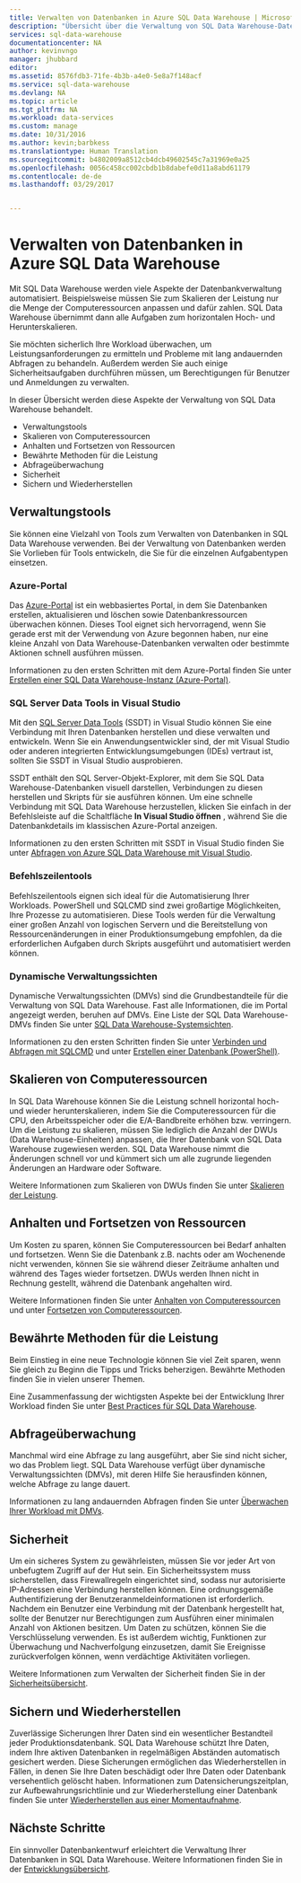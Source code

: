 ```yaml
---
title: Verwalten von Datenbanken in Azure SQL Data Warehouse | Microsoft Docs
description: "Übersicht über die Verwaltung von SQL Data Warehouse-Datenbanken. Enthält Verwaltungstools, DWUs und horizontale Leistungsskalierung, Problembehandlung für die Abfrageleistung, sinnvolle Sicherheitsrichtlinien und das Wiederherstellen einer Datenbank nach Datenbeschädigung oder einem regionalen Ausfall."
services: sql-data-warehouse
documentationcenter: NA
author: kevinvngo
manager: jhubbard
editor: 
ms.assetid: 8576fdb3-71fe-4b3b-a4e0-5e8a7f148acf
ms.service: sql-data-warehouse
ms.devlang: NA
ms.topic: article
ms.tgt_pltfrm: NA
ms.workload: data-services
ms.custom: manage
ms.date: 10/31/2016
ms.author: kevin;barbkess
ms.translationtype: Human Translation
ms.sourcegitcommit: b4802009a8512cb4dcb49602545c7a31969e0a25
ms.openlocfilehash: 0056c458cc002cbdb1b8dabefe0d11a8abd61179
ms.contentlocale: de-de
ms.lasthandoff: 03/29/2017


---
```

# <a name="manage-databases-in-azure-sql-data-warehouse"></a>Verwalten von Datenbanken in Azure SQL Data Warehouse
Mit SQL Data Warehouse werden viele Aspekte der Datenbankverwaltung automatisiert. Beispielsweise müssen Sie zum Skalieren der Leistung nur die Menge der Computeressourcen anpassen und dafür zahlen. SQL Data Warehouse übernimmt dann alle Aufgaben zum horizontalen Hoch- und Herunterskalieren.

Sie möchten sicherlich Ihre Workload überwachen, um Leistungsanforderungen zu ermitteln und Probleme mit lang andauernden Abfragen zu behandeln. Außerdem werden Sie auch einige Sicherheitsaufgaben durchführen müssen, um Berechtigungen für Benutzer und Anmeldungen zu verwalten.

In dieser Übersicht werden diese Aspekte der Verwaltung von SQL Data Warehouse behandelt.

* Verwaltungstools
* Skalieren von Computeressourcen
* Anhalten und Fortsetzen von Ressourcen
* Bewährte Methoden für die Leistung
* Abfrageüberwachung
* Sicherheit
* Sichern und Wiederherstellen

## <a name="management-tools"></a>Verwaltungstools
Sie können eine Vielzahl von Tools zum Verwalten von Datenbanken in SQL Data Warehouse verwenden. Bei der Verwaltung von Datenbanken werden Sie Vorlieben für Tools entwickeln, die Sie für die einzelnen Aufgabentypen einsetzen.

### <a name="azure-portal"></a>Azure-Portal
Das [Azure-Portal][Azure portal] ist ein webbasiertes Portal, in dem Sie Datenbanken erstellen, aktualisieren und löschen sowie Datenbankressourcen überwachen können. Dieses Tool eignet sich hervorragend, wenn Sie gerade erst mit der Verwendung von Azure begonnen haben, nur eine kleine Anzahl von Data Warehouse-Datenbanken verwalten oder bestimmte Aktionen schnell ausführen müssen.

Informationen zu den ersten Schritten mit dem Azure-Portal finden Sie unter [Erstellen einer SQL Data Warehouse-Instanz (Azure-Portal)][Create a SQL Data Warehouse (Azure portal)].

### <a name="sql-server-data-tools-in-visual-studio"></a>SQL Server Data Tools in Visual Studio
Mit den [SQL Server Data Tools][SQL Server Data Tools] (SSDT) in Visual Studio können Sie eine Verbindung mit Ihren Datenbanken herstellen und diese verwalten und entwickeln. Wenn Sie ein Anwendungsentwickler sind, der mit Visual Studio oder anderen integrierten Entwicklungsumgebungen (IDEs) vertraut ist, sollten Sie SSDT in Visual Studio ausprobieren.

SSDT enthält den SQL Server-Objekt-Explorer, mit dem Sie SQL Data Warehouse-Datenbanken visuell darstellen, Verbindungen zu diesen herstellen und Skripts für sie ausführen können. Um eine schnelle Verbindung mit SQL Data Warehouse herzustellen, klicken Sie einfach in der Befehlsleiste auf die Schaltfläche **In Visual Studio öffnen** , während Sie die Datenbankdetails im klassischen Azure-Portal anzeigen.  

Informationen zu den ersten Schritten mit SSDT in Visual Studio finden Sie unter [Abfragen von Azure SQL Data Warehouse mit Visual Studio][Query Azure SQL Data Warehouse with Visual Studio].

### <a name="command-line-tools"></a>Befehlszeilentools
Befehlszeilentools eignen sich ideal für die Automatisierung Ihrer Workloads.  PowerShell und SQLCMD sind zwei großartige Möglichkeiten, Ihre Prozesse zu automatisieren.  Diese Tools werden für die Verwaltung einer großen Anzahl von logischen Servern und die Bereitstellung von Ressourcenänderungen in einer Produktionsumgebung empfohlen, da die erforderlichen Aufgaben durch Skripts ausgeführt und automatisiert werden können.

### <a name="dynamic-management-views"></a>Dynamische Verwaltungssichten
Dynamische Verwaltungssichten (DMVs) sind die Grundbestandteile für die Verwaltung von SQL Data Warehouse. Fast alle Informationen, die im Portal angezeigt werden, beruhen auf DMVs. Eine Liste der SQL Data Warehouse-DMVs finden Sie unter [SQL Data Warehouse-Systemsichten][SQL Data Warehouse system views].

Informationen zu den ersten Schritten finden Sie unter [Verbinden und Abfragen mit SQLCMD][Connect and query with sqlcmd] und unter [Erstellen einer Datenbank (PowerShell)][Create a database (PowerShell)].

## <a name="scale-compute"></a>Skalieren von Computeressourcen
In SQL Data Warehouse können Sie die Leistung schnell horizontal hoch- und wieder herunterskalieren, indem Sie die Computeressourcen für die CPU, den Arbeitsspeicher oder die E/A-Bandbreite erhöhen bzw. verringern. Um die Leistung zu skalieren, müssen Sie lediglich die Anzahl der DWUs (Data Warehouse-Einheiten) anpassen, die Ihrer Datenbank von SQL Data Warehouse zugewiesen werden. SQL Data Warehouse nimmt die Änderungen schnell vor und kümmert sich um alle zugrunde liegenden Änderungen an Hardware oder Software.

Weitere Informationen zum Skalieren von DWUs finden Sie unter [Skalieren der Leistung].

## <a name="pause-and-resume"></a>Anhalten und Fortsetzen von Ressourcen
Um Kosten zu sparen, können Sie Computeressourcen bei Bedarf anhalten und fortsetzen. Wenn Sie die Datenbank z.B. nachts oder am Wochenende nicht verwenden, können Sie sie während dieser Zeiträume anhalten und während des Tages wieder fortsetzen. DWUs werden Ihnen nicht in Rechnung gestellt, während die Datenbank angehalten wird.

Weitere Informationen finden Sie unter [Anhalten von Computeressourcen][Pause compute] und unter [Fortsetzen von Computeressourcen][Resume compute].

## <a name="performance-best-practices"></a>Bewährte Methoden für die Leistung
Beim Einstieg in eine neue Technologie können Sie viel Zeit sparen, wenn Sie gleich zu Beginn die Tipps und Tricks beherzigen.  Bewährte Methoden finden Sie in vielen unserer Themen.

Eine Zusammenfassung der wichtigsten Aspekte bei der Entwicklung Ihrer Workload finden Sie unter [Best Practices für SQL Data Warehouse][SQL Data Warehouse Best Practices].

## <a name="query-monitoring"></a>Abfrageüberwachung
Manchmal wird eine Abfrage zu lang ausgeführt, aber Sie sind nicht sicher, wo das Problem liegt. SQL Data Warehouse verfügt über dynamische Verwaltungssichten (DMVs), mit deren Hilfe Sie herausfinden können, welche Abfrage zu lange dauert.

Informationen zu lang andauernden Abfragen finden Sie unter [Überwachen Ihrer Workload mit DMVs][Monitor your workload using DMVs].

## <a name="security"></a>Sicherheit
Um ein sicheres System zu gewährleisten, müssen Sie vor jeder Art von unbefugtem Zugriff auf der Hut sein. Ein Sicherheitssystem muss sicherstellen, dass Firewallregeln eingerichtet sind, sodass nur autorisierte IP-Adressen eine Verbindung herstellen können. Eine ordnungsgemäße Authentifizierung der Benutzeranmeldeinformationen ist erforderlich. Nachdem ein Benutzer eine Verbindung mit der Datenbank hergestellt hat, sollte der Benutzer nur Berechtigungen zum Ausführen einer minimalen Anzahl von Aktionen besitzen. Um Daten zu schützen, können Sie die Verschlüsselung verwenden. Es ist außerdem wichtig, Funktionen zur Überwachung und Nachverfolgung einzusetzen, damit Sie Ereignisse zurückverfolgen können, wenn verdächtige Aktivitäten vorliegen.

Weitere Informationen zum Verwalten der Sicherheit finden Sie in der [Sicherheitsübersicht][Security overview].

## <a name="backup-and-restore"></a>Sichern und Wiederherstellen
Zuverlässige Sicherungen Ihrer Daten sind ein wesentlicher Bestandteil jeder Produktionsdatenbank. SQL Data Warehouse schützt Ihre Daten, indem Ihre aktiven Datenbanken in regelmäßigen Abständen automatisch gesichert werden. Diese Sicherungen ermöglichen das Wiederherstellen in Fällen, in denen Sie Ihre Daten beschädigt oder Ihre Daten oder Datenbank versehentlich gelöscht haben.  Informationen zum Datensicherungszeitplan, zur Aufbewahrungsrichtlinie und zur Wiederherstellung einer Datenbank finden Sie unter [Wiederherstellen aus einer Momentaufnahme][Restore from snapshot].

## <a name="next-steps"></a>Nächste Schritte
Ein sinnvoller Datenbankentwurf erleichtert die Verwaltung Ihrer Datenbanken in SQL Data Warehouse. Weitere Informationen finden Sie in der [Entwicklungsübersicht][Development overview].

<!--Image references-->

<!--Article references-->
[Create a SQL Data Warehouse (Azure Portal)]: sql-data-warehouse-get-started-provision.md
[Create a database (PowerShell)]: sql-data-warehouse-get-started-provision-powershell.md
[connection]: sql-data-warehouse-develop-connections.md
[Query Azure SQL Data Warehouse with Visual Studio]: sql-data-warehouse-query-visual-studio.md
[Connect and query with sqlcmd]: sql-data-warehouse-get-started-connect-sqlcmd.md
[Development overview]: sql-data-warehouse-overview-develop.md
[Monitor your workload using DMVs]: sql-data-warehouse-manage-monitor.md
[Pause compute]: sql-data-warehouse-manage-compute-overview.md#pause-compute-bk
[Restore from snapshot]: sql-data-warehouse-restore-database-overview.md
[Resume compute]: sql-data-warehouse-manage-compute-overview.md#resume-compute-bk
[Skalieren der Leistung]: sql-data-warehouse-manage-compute-overview.md#scale-compute
[Security overview]: sql-data-warehouse-overview-manage-security.md
[SQL Data Warehouse Best Practices]: sql-data-warehouse-best-practices.md
[SQL Data Warehouse system views]: sql-data-warehouse-reference-tsql-system-views.md

<!--MSDN references-->
[SQL Server Data Tools]: https://msdn.microsoft.com/library/mt204009.aspx

<!--Other web references-->
[Azure portal]: http://portal.azure.com/

